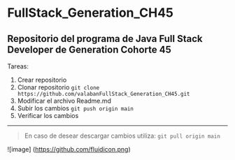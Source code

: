 # FullStack_Generation_CH45
## Repositorio del programa de Java Full Stack Developer de Generation Cohorte 45

Tareas:
1. Crear repositorio
2. Clonar repositorio
` git clone https://github.com/valabanFullStack_Generation_CH45.git `
3. Modificar el archivo Readme.md
4. Subir los cambios
` git push origin main `
5. Verificar los cambios

---

> En caso de desear descargar cambios utiliza:
`git pull origin main`

![image] (https://github.com/fluidicon.png)

